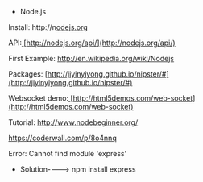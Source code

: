 *   Node.js

Install: [](http://nodejs.org)http://n[o](http://n)[d](http://no)[e](http://nod)[j](http://node)[s](http://nodej)[.o](http://nodejs)[r](http://nodejs.o)[g](http://nodejs.or)

API:[ ](http://nodejs.org/api/)[](http://nodejs.org/api/)[http://nodejs.org/api/](http://nodejs.org/api/)

First Example: [](http://en.wikipedia.org/wiki/Nodejs)http://en.wikipedia.org/wiki/Nodejs

Packages: [](http://jiyinyiyong.github.io/nipster/#)[http://jiyinyiyong.github.io/nipster/#](http://jiyinyiyong.github.io/nipster/#)

Websocket demo:[ ](http://html5demos.com/web-socket)[](http://html5demos.com/web-socket)[http://html5demos.com/web-socket](http://html5demos.com/web-socket)

Tutorial: [](http://www.nodebeginner.org/)http://www.nodebeginner.org/

[](https://coderwall.com/p/8o4nnq)https://coderwall.com/p/8o4nnq

Error: Cannot find module 'express'

*   Solution----> npm install express